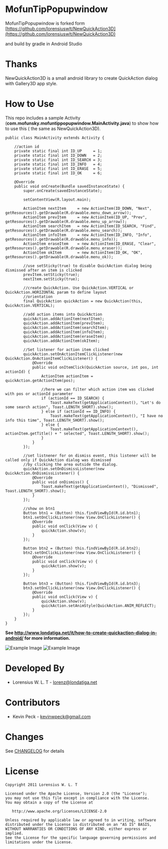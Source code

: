 MofunTipPopupwindow
================

MofunTipPopupwindow is forked form [https://github.com/lorensiuswlt/NewQuickAction3D](https://github.com/lorensiuswlt/NewQuickAction3D)

and build by gradle in Android Studio

Thanks
==========
NewQuickAction3D is a small android library to create QuickAction dialog with Gallery3D app style.

How to Use
==========
This repo includes a sample Activity (__com.mofunsky.mofuntippopupwindow.MainActivity.java__) to
show how to use this ( the same as NewQuickAction3D).

	public class MainActivity extends Activity {

        //action id
        private static final int ID_UP     = 1;
        private static final int ID_DOWN   = 2;
        private static final int ID_SEARCH = 3;
        private static final int ID_INFO   = 4;
        private static final int ID_ERASE  = 5;
        private static final int ID_OK     = 6;

        @Override
        public void onCreate(Bundle savedInstanceState) {
            super.onCreate(savedInstanceState);

            setContentView(R.layout.main);

            ActionItem nextItem 	= new ActionItem(ID_DOWN, "Next", getResources().getDrawable(R.drawable.menu_down_arrow));
            ActionItem prevItem 	= new ActionItem(ID_UP, "Prev", getResources().getDrawable(R.drawable.menu_up_arrow));
            ActionItem searchItem 	= new ActionItem(ID_SEARCH, "Find", getResources().getDrawable(R.drawable.menu_search));
            ActionItem infoItem 	= new ActionItem(ID_INFO, "Info", getResources().getDrawable(R.drawable.menu_info));
            ActionItem eraseItem 	= new ActionItem(ID_ERASE, "Clear", getResources().getDrawable(R.drawable.menu_eraser));
            ActionItem okItem 		= new ActionItem(ID_OK, "OK", getResources().getDrawable(R.drawable.menu_ok));

            //use setSticky(true) to disable QuickAction dialog being dismissed after an item is clicked
            prevItem.setSticky(true);
            nextItem.setSticky(true);

            //create QuickAction. Use QuickAction.VERTICAL or QuickAction.HORIZONTAL param to define layout
            //orientation
            final QuickAction quickAction = new QuickAction(this, QuickAction.VERTICAL);

            //add action items into QuickAction
            quickAction.addActionItem(nextItem);
            quickAction.addActionItem(prevItem);
            quickAction.addActionItem(searchItem);
            quickAction.addActionItem(infoItem);
            quickAction.addActionItem(eraseItem);
            quickAction.addActionItem(okItem);

            //Set listener for action item clicked
            quickAction.setOnActionItemClickListener(new QuickAction.OnActionItemClickListener() {
                @Override
                public void onItemClick(QuickAction source, int pos, int actionId) {
                    ActionItem actionItem = quickAction.getActionItem(pos);

                    //here we can filter which action item was clicked with pos or actionId parameter
                    if (actionId == ID_SEARCH) {
                        Toast.makeText(getApplicationContext(), "Let's do some search action", Toast.LENGTH_SHORT).show();
                    } else if (actionId == ID_INFO) {
                        Toast.makeText(getApplicationContext(), "I have no info this time", Toast.LENGTH_SHORT).show();
                    } else {
                        Toast.makeText(getApplicationContext(), actionItem.getTitle() + " selected", Toast.LENGTH_SHORT).show();
                    }
                }
            });

            //set listnener for on dismiss event, this listener will be called only if QuickAction dialog was dismissed
            //by clicking the area outside the dialog.
            quickAction.setOnDismissListener(new QuickAction.OnDismissListener() {
                @Override
                public void onDismiss() {
                    Toast.makeText(getApplicationContext(), "Dismissed", Toast.LENGTH_SHORT).show();
                }
            });

            //show on btn1
            Button btn1 = (Button) this.findViewById(R.id.btn1);
            btn1.setOnClickListener(new View.OnClickListener() {
                @Override
                public void onClick(View v) {
                    quickAction.show(v);
                }
            });

            Button btn2 = (Button) this.findViewById(R.id.btn2);
            btn2.setOnClickListener(new View.OnClickListener() {
                @Override
                public void onClick(View v) {
                    quickAction.show(v);
                }
            });

            Button btn3 = (Button) this.findViewById(R.id.btn3);
            btn3.setOnClickListener(new View.OnClickListener() {
                @Override
                public void onClick(View v) {
                    quickAction.show(v);
                    quickAction.setAnimStyle(QuickAction.ANIM_REFLECT);
                }
            });
        }
    }

**See http://www.londatiga.net/it/how-to-create-quickaction-dialog-in-android/ for more information.**

![Example Image](http://londatiga.net/images/quickaction3d_horizontal.png)  ![Example Image](http://londatiga.net/images/quickaction3d_vertical.png)

Developed By
============

* Lorensius W. L. T - <lorenz@londatiga.net>

Contributors
============

* Kevin Peck - <kevinwpeck@gmail.com>

Changes
=======

See [CHANGELOG](https://github.com/lorensiuswlt/NewQuickAction3D/blob/master/CHANGELOG.md) for details

License
=======

    Copyright 2011 Lorensius W. L. T

    Licensed under the Apache License, Version 2.0 (the "License");
    you may not use this file except in compliance with the License.
    You may obtain a copy of the License at

       http://www.apache.org/licenses/LICENSE-2.0

    Unless required by applicable law or agreed to in writing, software
    distributed under the License is distributed on an "AS IS" BASIS,
    WITHOUT WARRANTIES OR CONDITIONS OF ANY KIND, either express or implied.
    See the License for the specific language governing permissions and
    limitations under the License.